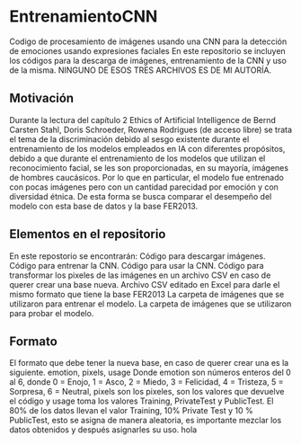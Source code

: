 # EntrenamientoCNN
Codigo de procesamiento de imágenes usando una CNN para la detección de emociones usando expresiones faciales
En este repositorio se incluyen los códigos para la descarga de imágenes, entrenamiento de la CNN y uso de la misma. NINGUNO DE ESOS TRES ARCHIVOS ES DE MI AUTORÍA.
## Motivación
Durante la lectura del capítulo 2 Ethics of Artificial Intelligence de Bernd Carsten Stahl, Doris Schroeder, Rowena Rodrigues (de acceso libre) se trata el tema de la discriminación debido al sesgo existente durante el entrenamiento de los modelos empleados en IA con diferentes propósitos, debido a que durante el entrenamiento de los modelos que utilizan el reconocimiento facial, se les son proporcionadas, en su mayoría, imágenes de hombres caucásicos. Por lo que en particular, el modelo fue entrenado con pocas imágenes pero con un cantidad parecidad por emoción y con diversidad étnica. De esta forma se busca comparar el desempeño del modelo con esta base de datos y la base FER2013.
## Elementos en el repositorio
En este repostorio se encontrarán:
Código para descargar imágenes.
Código para entrenar la CNN.
Código para usar la CNN.
Código para transformar los pixeles de las imágenes en un archivo CSV en caso de querer crear una base nueva.
Archivo CSV editado en Excel para darle el mismo formato que tiene la base FER2013
La carpeta de imágenes que se utilizaron para entrenar el modelo.
La carpeta de imágenes que se utilizaron para probar el modelo. 

## Formato
El formato que debe tener la nueva base, en caso de querer crear una es la siguiente.
emotion, pixels, usage
Donde emotion son números enteros del 0 al 6, donde 0 = Enojo, 1 = Asco, 2 = Miedo, 3 = Felicidad, 4 = Tristeza, 5 = Sorpresa, 6 = Neutral,
pixels son los pixeles, son los valores que devuelve el código y usage toma los valores Training, PrivateTest y PublicTest.
El 80% de los datos llevan el valor Training, 10% Private Test y 10 % PublicTest, esto se asigna de manera aleatoria, es importante mezclar los datos obtenidos y después asignarles su uso. 
hola
